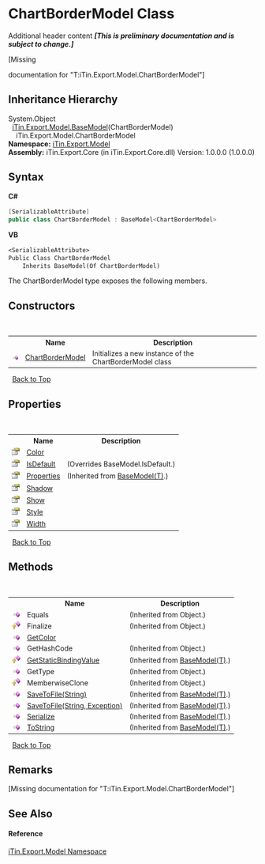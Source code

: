 # ChartBorderModel Class
Additional header content _**\[This is preliminary documentation and is subject to change.\]**_

\[Missing <summary> documentation for "T:iTin.Export.Model.ChartBorderModel"\]


## Inheritance Hierarchy
System.Object<br />&nbsp;&nbsp;<a href="6632f561-4175-f1f2-939c-ac8b10159529">iTin.Export.Model.BaseModel</a>(ChartBorderModel)<br />&nbsp;&nbsp;&nbsp;&nbsp;iTin.Export.Model.ChartBorderModel<br />
**Namespace:**&nbsp;<a href="ef57ffcc-e95e-b212-5a46-9aa6f5a3511f">iTin.Export.Model</a><br />**Assembly:**&nbsp;iTin.Export.Core (in iTin.Export.Core.dll) Version: 1.0.0.0 (1.0.0.0)

## Syntax

**C#**<br />
``` C#
[SerializableAttribute]
public class ChartBorderModel : BaseModel<ChartBorderModel>
```

**VB**<br />
``` VB
<SerializableAttribute>
Public Class ChartBorderModel
	Inherits BaseModel(Of ChartBorderModel)
```

The ChartBorderModel type exposes the following members.


## Constructors
&nbsp;<table><tr><th></th><th>Name</th><th>Description</th></tr><tr><td>![Public method](media/pubmethod.gif "Public method")</td><td><a href="109c038f-09d3-45f9-7006-ba37de083270">ChartBorderModel</a></td><td>
Initializes a new instance of the ChartBorderModel class</td></tr></table>&nbsp;
<a href="#chartbordermodel-class">Back to Top</a>

## Properties
&nbsp;<table><tr><th></th><th>Name</th><th>Description</th></tr><tr><td>![Public property](media/pubproperty.gif "Public property")</td><td><a href="8ae926bf-d9c5-c5c0-fce9-7cc01aadeaf2">Color</a></td><td /></tr><tr><td>![Public property](media/pubproperty.gif "Public property")</td><td><a href="c15ca364-cc1b-0867-db7a-f2da7bc60010">IsDefault</a></td><td> (Overrides BaseModel.IsDefault.)</td></tr><tr><td>![Public property](media/pubproperty.gif "Public property")</td><td><a href="7e88785e-5670-4515-defa-d3f60ae16111">Properties</a></td><td> (Inherited from <a href="6632f561-4175-f1f2-939c-ac8b10159529">BaseModel(T)</a>.)</td></tr><tr><td>![Public property](media/pubproperty.gif "Public property")</td><td><a href="b7e5864b-e3ec-0d78-71f7-adc178e8656d">Shadow</a></td><td /></tr><tr><td>![Public property](media/pubproperty.gif "Public property")</td><td><a href="b0546d7f-63e9-c2e0-969a-07534c95ec24">Show</a></td><td /></tr><tr><td>![Public property](media/pubproperty.gif "Public property")</td><td><a href="3f7bc6ba-eba1-ac5b-96de-c81ae10b7ccc">Style</a></td><td /></tr><tr><td>![Public property](media/pubproperty.gif "Public property")</td><td><a href="b0f765bf-5c02-64ce-2fbd-9318eeff9764">Width</a></td><td /></tr></table>&nbsp;
<a href="#chartbordermodel-class">Back to Top</a>

## Methods
&nbsp;<table><tr><th></th><th>Name</th><th>Description</th></tr><tr><td>![Public method](media/pubmethod.gif "Public method")</td><td>Equals</td><td> (Inherited from Object.)</td></tr><tr><td>![Protected method](media/protmethod.gif "Protected method")</td><td>Finalize</td><td> (Inherited from Object.)</td></tr><tr><td>![Public method](media/pubmethod.gif "Public method")</td><td><a href="025fae5d-7053-ff82-780c-e3bb4c76e8d1">GetColor</a></td><td /></tr><tr><td>![Public method](media/pubmethod.gif "Public method")</td><td>GetHashCode</td><td> (Inherited from Object.)</td></tr><tr><td>![Protected method](media/protmethod.gif "Protected method")</td><td><a href="4253f171-71af-35d6-e1b1-47af647eb205">GetStaticBindingValue</a></td><td> (Inherited from <a href="6632f561-4175-f1f2-939c-ac8b10159529">BaseModel(T)</a>.)</td></tr><tr><td>![Public method](media/pubmethod.gif "Public method")</td><td>GetType</td><td> (Inherited from Object.)</td></tr><tr><td>![Protected method](media/protmethod.gif "Protected method")</td><td>MemberwiseClone</td><td> (Inherited from Object.)</td></tr><tr><td>![Public method](media/pubmethod.gif "Public method")</td><td><a href="60537b6c-f261-e08e-2eee-1007e9760316">SaveToFile(String)</a></td><td> (Inherited from <a href="6632f561-4175-f1f2-939c-ac8b10159529">BaseModel(T)</a>.)</td></tr><tr><td>![Public method](media/pubmethod.gif "Public method")</td><td><a href="81bbc161-83e1-ff91-7904-4b6a5260f76c">SaveToFile(String, Exception)</a></td><td> (Inherited from <a href="6632f561-4175-f1f2-939c-ac8b10159529">BaseModel(T)</a>.)</td></tr><tr><td>![Public method](media/pubmethod.gif "Public method")</td><td><a href="d84fa1d2-692a-9e10-e839-60da45d50f19">Serialize</a></td><td> (Inherited from <a href="6632f561-4175-f1f2-939c-ac8b10159529">BaseModel(T)</a>.)</td></tr><tr><td>![Public method](media/pubmethod.gif "Public method")</td><td><a href="79c32584-b2b0-b6ca-0ade-5f0708e1a9b7">ToString</a></td><td> (Inherited from <a href="6632f561-4175-f1f2-939c-ac8b10159529">BaseModel(T)</a>.)</td></tr></table>&nbsp;
<a href="#chartbordermodel-class">Back to Top</a>

## Remarks
\[Missing <remarks> documentation for "T:iTin.Export.Model.ChartBorderModel"\]

## See Also


#### Reference
<a href="ef57ffcc-e95e-b212-5a46-9aa6f5a3511f">iTin.Export.Model Namespace</a><br />